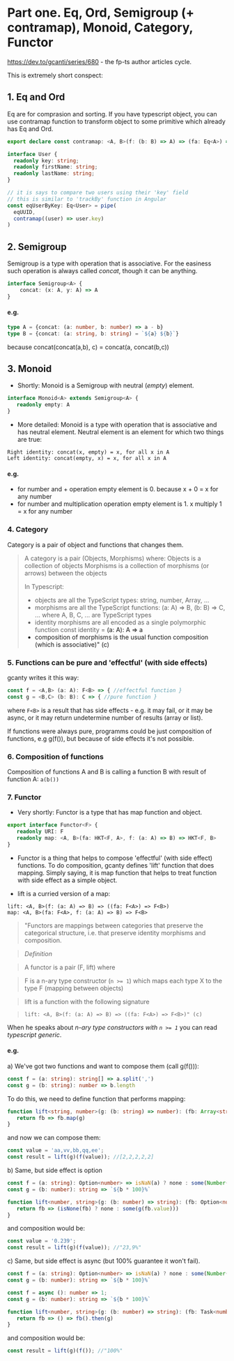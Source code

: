 # Part one. Eq, Ord, Semigroup (+ contramap), Monoid, Category, Functor

https://dev.to/gcanti/series/680 - the fp-ts author articles cycle.

This is extremely short conspect:

## 1. Eq and Ord
Eq are for comprasion and sorting. If you have typescript object, you can use contramap function to transform object to some primitive which already has Eq and Ord.

``` typescript
export declare const contramap: <A, B>(f: (b: B) => A) => (fa: Eq<A>) => Eq<B>

interface User {
  readonly key: string;
  readonly firstName: string;
  readonly lastName: string;
}

// it is says to compare two users using their 'key' field
// this is similar to 'trackBy' function in Angular
const eqUserByKey: Eq<User> = pipe(
  eqUUID,
  contramap((user) => user.key)
)
```



## 2. Semigroup
Semigroup is a type with operation that is associative. For the easiness such operation is always called *concat*, though it can be anything.

```typescript
interface Semigroup<A> {
    concat: (x: A, y: A) => A
}
```

#### e.g.
```typescript
type A = {concat: (a: number, b: number) => a - b}
type B = {concat: (a: string, b: string) = `${a} ${b}`}
```

because concat(concat(a,b), c) = concat(a, concat(b,c))

## 3. Monoid

+ Shortly: Monoid is a Semigroup with neutral (*empty*) element.

```typescript
interface Monoid<A> extends Semigroup<A> {
   readonly empty: A
}
```
+ More detailed: Monoid is a type with operation that is associative and has neutral element. Neutral element is an element for which two things are true:
``` 
Right identity: concat(x, empty) = x, for all x in A
Left identity: concat(empty, x) = x, for all x in A
```

#### e.g.
- for number and + operation empty element is 0. because x + 0 = x for any number
- for number and multiplication operation empty element is 1. x multiply 1 = x for any number

### 4. Category 

Category is a pair of object and functions that changes them.
> A category is a pair (Objects, Morphisms) where:
> Objects is a collection of objects
> Morphisms is a collection of morphisms (or arrows) between the objects
>
> In Typescript:
> + objects are all the TypeScript types: string, number, Array<string>, ...
> + morphisms are all the TypeScript functions: (a: A) => B, (b: B) => C, ... where A, B, C, ... are TypeScript types
> + identity morphisms are all encoded as a single polymorphic function const identity = <A>(a: A): A => a
> + composition of morphisms is the usual function composition (which is associative)" (c)

### 5. Functions can be pure and 'effectful' (with side effects)

gcanty writes it this way:
```typescript
const f = <A,B> (a: A): F<B> => { //effectful function }
const g = <B,C> (b: B): C => { //pure function }
```
   
where `F<B>` is a result that has side effects - e.g. it may fail, or it may be async, or it may return undetermine number of results (array or list).

If functions were always pure, programms could be just composition of functions, e.g g(f()), but because of side effects it's not possible.

### 6. Composition of functions 
   Composition of functions A and B is calling a function B with result of function A:
   `a(b())`

### 7. Functor 
  + Very shortly: Functor is a type that has map function and object.
  
```typescript
export interface Functor<F> {
   readonly URI: F
   readonly map: <A, B>(fa: HKT<F, A>, f: (a: A) => B) => HKT<F, B>
}
```

+ Functor is a thing that helps to compose 'effectful' (with side effect) functions.
To do composition, gcanty defines 'lift' function that does  mapping. Simply saying, it is map function that helps to treat function with side effect as a simple object.

+ lift is a curried version of a map:
```
lift: <A, B>(f: (a: A) => B) => ((fa: F<A>) => F<B>)
map: <A, B>(fa: F<A>, f: (a: A) => B) => F<B>
```

> "Functors are mappings between categories that preserve the categorical structure, i.e. that preserve identity morphisms and composition.

   > *Definition*

   > A functor is a pair (F, lift) where

   > F is a n-ary type constructor (`n >= 1`) which maps each type X to the type F<X> (mapping between objects)

   > lift is a function with the following signature

   > `lift: <A, B>(f: (a: A) => B) => ((fa: F<A>) => F<B>)" (c)`

   
When he speaks about *n-ary type constructors with `n >= 1`* you can read *typescript generic*.

#### e.g.
a) We've got two functions and want to compose them (call g(f())):
   
```typescript
const f = (a: string): string[] => a.split(',')
const g = (b: string): number => b.length
   ```

To do this, we need to define function that performs mapping:

```typescript
function lift<string, number>(g: (b: string) => number): (fb: Array<string>) => Array<number> {
   return fb => fb.map(g)
}
   ```

and now we can compose them:

```typescript
const value = 'aa,vv,bb,qq,ee';
const result = lift(g)(f(value)); //[2,2,2,2,2]
   ```

b) Same, but side effect is option
   
```typescript
const f = (a: string): Option<number> => isNaN(a) ? none : some(Number(a))
const g = (b: number): string => `${b * 100}%`

function lift<number, string>(g: (b: number) => string): (fb: Option<number>) => Option<string> {
   return fb => (isNone(fb) ? none : some(g(fb.value)))
}
   ```
and composition would be:

```typescript
const value = '0.239';
const result = lift(g)(f(value)); //"23,9%"
   ```

c) Same, but side effect is async (but 100% guarantee it won't fail).

```typescript
const f = (a: string): Option<number> => isNaN(a) ? none : some(Number(a))
const g = (b: number): string => `${b * 100}%`

const f = async (): number => 1;
const g = (b: number): string => `${b * 100}%`

function lift<number, string>(g: (b: number) => string): (fb: Task<number>) => Task<string> {
   return fb => () => fb().then(g)
}
```
and composition would be:

```typescript
const result = lift(g)(f()); //"100%"
```
